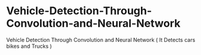 # Vehicle-Detection-Through-Convolution-and-Neural-Network
Vehicle Detection Through Convolution and Neural Network   ( It Detects cars bikes and Trucks  )
